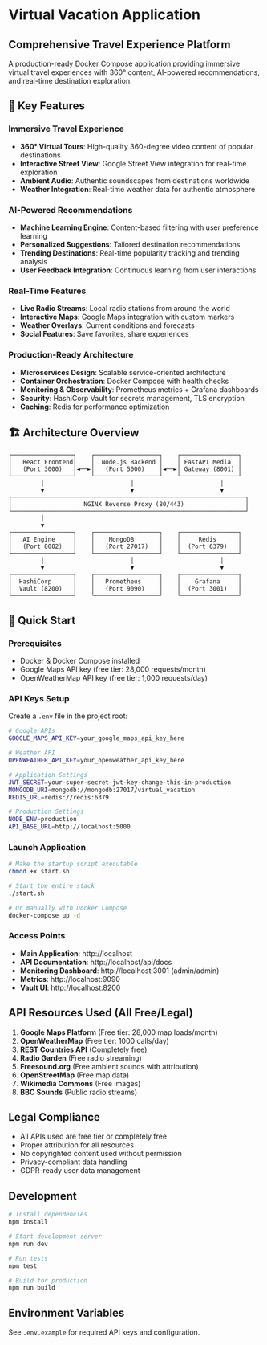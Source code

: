 # Virtual Vacation Application
## Comprehensive Travel Experience Platform

A production-ready Docker Compose application providing immersive virtual travel experiences with 360° content, AI-powered recommendations, and real-time destination exploration.

## 🌟 Key Features

### Immersive Travel Experience
- **360° Virtual Tours**: High-quality 360-degree video content of popular destinations
- **Interactive Street View**: Google Street View integration for real-time exploration
- **Ambient Audio**: Authentic soundscapes from destinations worldwide
- **Weather Integration**: Real-time weather data for authentic atmosphere

### AI-Powered Recommendations
- **Machine Learning Engine**: Content-based filtering with user preference learning
- **Personalized Suggestions**: Tailored destination recommendations
- **Trending Destinations**: Real-time popularity tracking and trending analysis
- **User Feedback Integration**: Continuous learning from user interactions

### Real-Time Features
- **Live Radio Streams**: Local radio stations from around the world
- **Interactive Maps**: Google Maps integration with custom markers
- **Weather Overlays**: Current conditions and forecasts
- **Social Features**: Save favorites, share experiences

### Production-Ready Architecture
- **Microservices Design**: Scalable service-oriented architecture
- **Container Orchestration**: Docker Compose with health checks
- **Monitoring & Observability**: Prometheus metrics + Grafana dashboards
- **Security**: HashiCorp Vault for secrets management, TLS encryption
- **Caching**: Redis for performance optimization

## 🏗️ Architecture Overview

```
┌─────────────────┐    ┌──────────────────┐    ┌────────────────┐
│   React Frontend│    │  Node.js Backend │    │ FastAPI Media  │
│   (Port 3000)   │◄──►│   (Port 5000)    │◄──►│ Gateway (8001) │
└─────────────────┘    └──────────────────┘    └────────────────┘
         │                        │                        │
         ▼                        ▼                        ▼
┌─────────────────────────────────────────────────────────────────┐
│                    NGINX Reverse Proxy (80/443)                 │
└─────────────────────────────────────────────────────────────────┘
         │
         ▼
┌─────────────────┐    ┌──────────────────┐    ┌────────────────┐
│   AI Engine     │    │    MongoDB       │    │     Redis      │
│   (Port 8002)   │    │   (Port 27017)   │    │  (Port 6379)   │
└─────────────────┘    └──────────────────┘    └────────────────┘
         │                        │                        │
         ▼                        ▼                        ▼
┌─────────────────┐    ┌──────────────────┐    ┌────────────────┐
│  HashiCorp      │    │   Prometheus     │    │    Grafana     │
│  Vault (8200)   │    │   (Port 9090)    │    │  (Port 3001)   │
└─────────────────┘    └──────────────────┘    └────────────────┘
```

## 🚀 Quick Start

### Prerequisites
- Docker & Docker Compose installed
- Google Maps API key (free tier: 28,000 requests/month)
- OpenWeatherMap API key (free tier: 1,000 requests/day)

### API Keys Setup
Create a `.env` file in the project root:

```bash
# Google APIs
GOOGLE_MAPS_API_KEY=your_google_maps_api_key_here

# Weather API
OPENWEATHER_API_KEY=your_openweather_api_key_here

# Application Settings
JWT_SECRET=your-super-secret-jwt-key-change-this-in-production
MONGODB_URI=mongodb://mongodb:27017/virtual_vacation
REDIS_URL=redis://redis:6379

# Production Settings
NODE_ENV=production
API_BASE_URL=http://localhost:5000
```

### Launch Application
```bash
# Make the startup script executable
chmod +x start.sh

# Start the entire stack
./start.sh

# Or manually with Docker Compose
docker-compose up -d
```

### Access Points
- **Main Application**: http://localhost
- **API Documentation**: http://localhost/api/docs
- **Monitoring Dashboard**: http://localhost:3001 (admin/admin)
- **Metrics**: http://localhost:9090
- **Vault UI**: http://localhost:8200

## API Resources Used (All Free/Legal)

1. **Google Maps Platform** (Free tier: 28,000 map loads/month)
2. **OpenWeatherMap** (Free tier: 1000 calls/day)
3. **REST Countries API** (Completely free)
4. **Radio Garden** (Free radio streaming)
5. **Freesound.org** (Free ambient sounds with attribution)
6. **OpenStreetMap** (Free map data)
7. **Wikimedia Commons** (Free images)
8. **BBC Sounds** (Public radio streams)

## Legal Compliance

- All APIs used are free tier or completely free
- Proper attribution for all resources
- No copyrighted content used without permission
- Privacy-compliant data handling
- GDPR-ready user data management

## Development

```bash
# Install dependencies
npm install

# Start development server
npm run dev

# Run tests
npm test

# Build for production
npm run build
```

## Environment Variables

See `.env.example` for required API keys and configuration.
